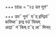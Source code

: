 +++
title = "२३ उत नूनं"

+++
उत᳓ नूनं᳓ य᳓द् इन्द्रियं᳓  
करिष्या᳓ इन्द्र पउं᳓सियम्  
अद्या᳓ न᳓किष् ट᳓द् आ᳓ मिनत्